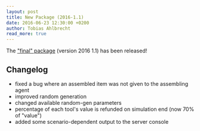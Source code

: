 ```yaml
---
layout: post
title: New Package (2016-1.1)
date: 2016-06-23 12:30:00 +0200
author: Tobias Ahlbrecht
read_more: true
---
```


The ["final" package](/2016/massim-2016-1.1-bin.tar.gz) (version 2016 1.1) has been released!

Changelog
---------

* fixed a bug where an assembled item was not given to the assembling agent
* improved random generation
* changed available random-gen parameters
* percentage of each tool's value is refunded on simulation end (now 70% of "value")
* added some scenario-dependent output to the server console
